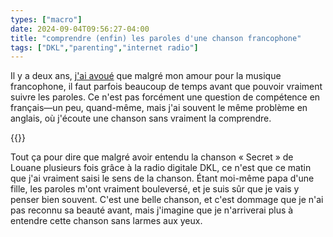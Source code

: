 ```yaml
---
types: ["macro"]
date: 2024-09-04T09:56:27-04:00
title: "comprendre (enfin) les paroles d'une chanson francophone"
tags: ["DKL","parenting","internet radio"]
---
```

Il y a deux ans, [j'ai avoué](https://spencergreenhalgh.com/myself/apprendre-enfin-les-paroles-des-chansons-francophones/) que malgré mon amour pour la musique francophone, il faut parfois beaucoup de temps avant que pouvoir vraiment suivre les paroles. Ce n'est pas forcément une question de compétence en français—un peu, quand-même, mais j'ai souvent le même problème en anglais, où j'écoute une chanson sans vraiment la comprendre.

{{<youtube id="UXU0_vRYYJI">}}

Tout ça pour dire que malgré avoir entendu la chanson « Secret » de Louane plusieurs fois grâce à la radio digitale DKL, ce n'est que ce matin que j'ai vraiment saisi le sens de la chanson. Étant moi-même papa d'une fille, les paroles m'ont vraiment bouleversé, et je suis sûr que je vais y penser bien souvent. C'est une belle chanson, et c'est dommage que je n'ai pas reconnu sa beauté avant, mais j'imagine que je n'arriverai plus à entendre cette chanson sans larmes aux yeux. 
